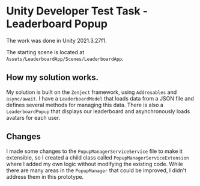 # Unity Developer Test Task - Leaderboard Popup

The work was done in Unity 2021.3.27f1.

The starting scene is located at `Assets/LeaderboardApp/Scenes/LeaderboardApp`.

## How my solution works.

My solution is built on the `Zenject` framework, using `Addresables` and `async/await`.
I have a `LeaderboardModel` that loads data from a JSON file and defines several methods for managing this data.
There is also a `LeaderboardPopup` that displays our leaderboard and asynchronously loads avatars for each user.

## Changes

I made some changes to the `PopupManagerServiceService` file to make it extensible, so I created a child class called `PopupManagerServiceExtension` where I added my own logic without modifying the existing code. While there are many areas in the `PopupManager` that could be improved, I didn't address them in this prototype.
